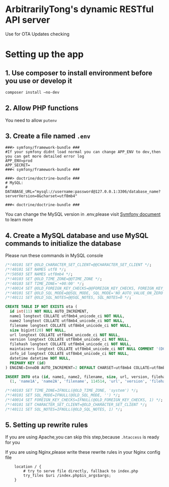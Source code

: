 # ArbitrarilyTong's dynamic RESTful API server
Use for OTA Updates checking 

# Setting up the app
## 1. Use composer to install environment before you use or develop it

```bash
composer install —no-dev
```

## 2. Allow PHP functions

You need to allow `putenv`

## 3. Create a file named `.env`
```
###> symfony/framework-bundle ###
#If your symfony didnt load normal you can change APP_ENV to dev,then you can get more detailed error log
APP_ENV=prod 
APP_SECRET=
###< symfony/framework-bundle ###

###> doctrine/doctrine-bundle ###
# MySQL:
# DATABASE_URL="mysql://username:password@127.0.0.1:3306/database_name?serverVersion=8&charset=utf8mb4"

###< doctrine/doctrine-bundle ###
```

You can change the MySQL version in .env,please visit [Symfony document](https://symfony.com/doc/current/doctrine.html) to learn more

## 4. Create a MySQL database and use MySQL commands to initialize the database
Please run these commands in MySQL console

```sql
/*!40101 SET @OLD_CHARACTER_SET_CLIENT=@@CHARACTER_SET_CLIENT */;
/*!40101 SET NAMES utf8 */;
/*!50503 SET NAMES utf8mb4 */;
/*!40103 SET @OLD_TIME_ZONE=@@TIME_ZONE */;
/*!40103 SET TIME_ZONE='+00:00' */;
/*!40014 SET @OLD_FOREIGN_KEY_CHECKS=@@FOREIGN_KEY_CHECKS, FOREIGN_KEY_CHECKS=0 */;
/*!40101 SET @OLD_SQL_MODE=@@SQL_MODE, SQL_MODE='NO_AUTO_VALUE_ON_ZERO' */;
/*!40111 SET @OLD_SQL_NOTES=@@SQL_NOTES, SQL_NOTES=0 */;

CREATE TABLE IF NOT EXISTS ota (
  id int(11) NOT NULL AUTO_INCREMENT,
  name1 longtext COLLATE utf8mb4_unicode_ci NOT NULL,
  name2 longtext COLLATE utf8mb4_unicode_ci NOT NULL,
  filename longtext COLLATE utf8mb4_unicode_ci NOT NULL,
  size bigint(20) NOT NULL,
  url longtext COLLATE utf8mb4_unicode_ci NOT NULL,
  version longtext COLLATE utf8mb4_unicode_ci NOT NULL,
  filehash longtext COLLATE utf8mb4_unicode_ci NOT NULL,
  maintainers longtext COLLATE utf8mb4_unicode_ci NOT NULL COMMENT '(DC2Type:array)',
  info_id longtext COLLATE utf8mb4_unicode_ci NOT NULL,
  datetime datetime NOT NULL,
  PRIMARY KEY (id)
) ENGINE=InnoDB AUTO_INCREMENT=2 DEFAULT CHARSET=utf8mb4 COLLATE=utf8mb4_unicode_ci;

INSERT INTO ota (id, name1, name2, filename, size, url, version, filehash, maintainers, info_id, datetime) VALUES
  (1, 'name1A', 'name2A', 'filename', 114514, 'url', 'version', 'filehash', 'a:2:{i:0;s:11:"maintainer1";i:1;s:11:"maintainer2";}', 'id', '1970-01-23 13:16:50');

/*!40103 SET TIME_ZONE=IFNULL(@OLD_TIME_ZONE, 'system') */;
/*!40101 SET SQL_MODE=IFNULL(@OLD_SQL_MODE, '') */;
/*!40014 SET FOREIGN_KEY_CHECKS=IFNULL(@OLD_FOREIGN_KEY_CHECKS, 1) */;
/*!40101 SET CHARACTER_SET_CLIENT=@OLD_CHARACTER_SET_CLIENT */;
/*!40111 SET SQL_NOTES=IFNULL(@OLD_SQL_NOTES, 1) */;
```

## 5. Setting up rewrite rules
If you are using Apache,you can skip this step,because `.htaccess` is ready for you

If you are using Nginx,please write these rewrite rules in your Nginx config file
```
	location / {
        # try to serve file directly, fallback to index.php
        try_files $uri /index.php$is_args$args;
    }
```
